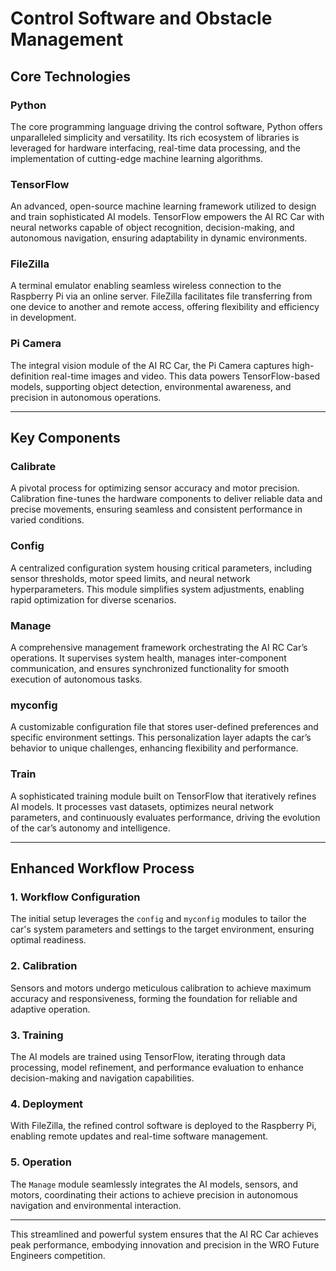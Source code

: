 # Control Software and Obstacle Management

## Core Technologies

### **Python**
The core programming language driving the control software, Python offers unparalleled simplicity and versatility. Its rich ecosystem of libraries is leveraged for hardware interfacing, real-time data processing, and the implementation of cutting-edge machine learning algorithms.

### **TensorFlow**
An advanced, open-source machine learning framework utilized to design and train sophisticated AI models. TensorFlow empowers the AI RC Car with neural networks capable of object recognition, decision-making, and autonomous navigation, ensuring adaptability in dynamic environments.

### **FileZilla**
A terminal emulator enabling seamless wireless connection to the Raspberry Pi via an online server. FileZilla facilitates file transferring from one device to another and remote access, offering flexibility and efficiency in development.

### **Pi Camera**
The integral vision module of the AI RC Car, the Pi Camera captures high-definition real-time images and video. This data powers TensorFlow-based models, supporting object detection, environmental awareness, and precision in autonomous operations.

---

## Key Components

### **Calibrate**
A pivotal process for optimizing sensor accuracy and motor precision. Calibration fine-tunes the hardware components to deliver reliable data and precise movements, ensuring seamless and consistent performance in varied conditions.

### **Config**
A centralized configuration system housing critical parameters, including sensor thresholds, motor speed limits, and neural network hyperparameters. This module simplifies system adjustments, enabling rapid optimization for diverse scenarios.

### **Manage**
A comprehensive management framework orchestrating the AI RC Car’s operations. It supervises system health, manages inter-component communication, and ensures synchronized functionality for smooth execution of autonomous tasks.

### **myconfig**
A customizable configuration file that stores user-defined preferences and specific environment settings. This personalization layer adapts the car’s behavior to unique challenges, enhancing flexibility and performance.

### **Train**
A sophisticated training module built on TensorFlow that iteratively refines AI models. It processes vast datasets, optimizes neural network parameters, and continuously evaluates performance, driving the evolution of the car’s autonomy and intelligence.

---

## Enhanced Workflow Process

### **1. Workflow Configuration**
The initial setup leverages the `config` and `myconfig` modules to tailor the car's system parameters and settings to the target environment, ensuring optimal readiness.

### **2. Calibration**
Sensors and motors undergo meticulous calibration to achieve maximum accuracy and responsiveness, forming the foundation for reliable and adaptive operation.

### **3. Training**
The AI models are trained using TensorFlow, iterating through data processing, model refinement, and performance evaluation to enhance decision-making and navigation capabilities.

### **4. Deployment**
With FileZilla, the refined control software is deployed to the Raspberry Pi, enabling remote updates and real-time software management.

### **5. Operation**
The `Manage` module seamlessly integrates the AI models, sensors, and motors, coordinating their actions to achieve precision in autonomous navigation and environmental interaction.

---

This streamlined and powerful system ensures that the AI RC Car achieves peak performance, embodying innovation and precision in the WRO Future Engineers competition.
